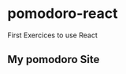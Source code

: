 # pomodoro-react
First Exercices to use React

## My pomodoro Site

[]('https://pomodorotonio.netlify.app/')
